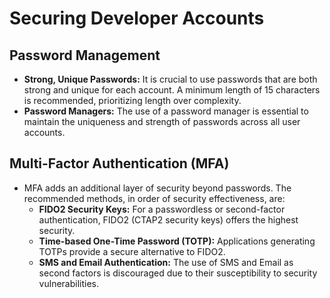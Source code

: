 # Securing Developer Accounts

## Password Management

- **Strong, Unique Passwords:** It is crucial to use passwords that are both strong and unique for each account. A minimum length of 15 characters is recommended, prioritizing length over complexity.
- **Password Managers:** The use of a password manager is essential to maintain the uniqueness and strength of passwords across all user accounts.

## Multi-Factor Authentication (MFA)

* MFA adds an additional layer of security beyond passwords. The recommended methods, in order of security effectiveness, are:
  * **FIDO2 Security Keys:** For a passwordless or second-factor authentication, FIDO2 (CTAP2 security keys) offers the highest security.
  * **Time-based One-Time Password (TOTP):** Applications generating TOTPs provide a secure alternative to FIDO2.
  * **SMS and Email Authentication:** The use of SMS and Email as second factors is discouraged due to their susceptibility to security vulnerabilities.
